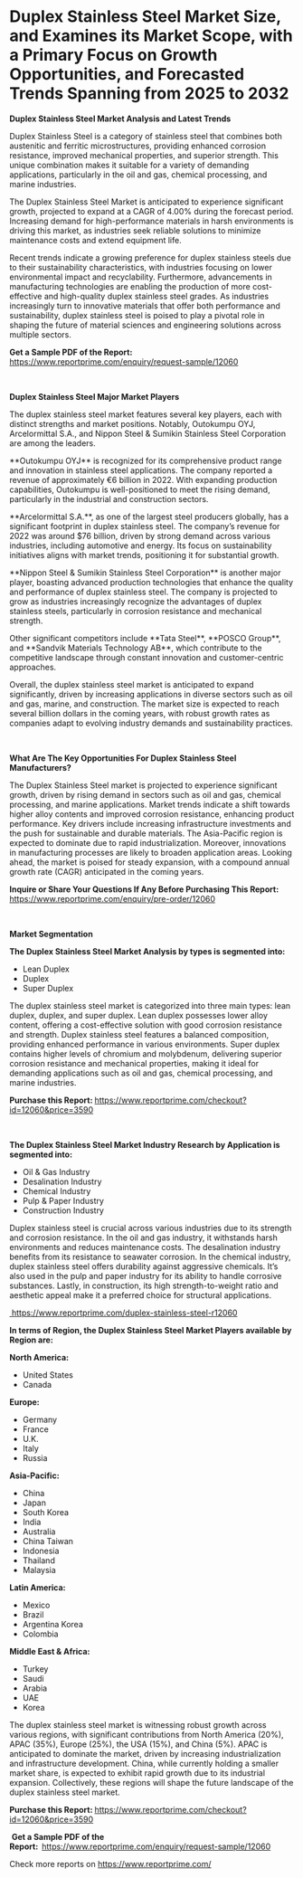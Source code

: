 <p><h1>Duplex Stainless Steel Market Size, and Examines its Market Scope, with a Primary Focus on Growth Opportunities, and Forecasted Trends Spanning from 2025 to 2032</h1></p><p><strong>Duplex Stainless Steel Market Analysis and Latest Trends</strong></p>
<p><p>Duplex Stainless Steel is a category of stainless steel that combines both austenitic and ferritic microstructures, providing enhanced corrosion resistance, improved mechanical properties, and superior strength. This unique combination makes it suitable for a variety of demanding applications, particularly in the oil and gas, chemical processing, and marine industries.</p><p>The Duplex Stainless Steel Market is anticipated to experience significant growth, projected to expand at a CAGR of 4.00% during the forecast period. Increasing demand for high-performance materials in harsh environments is driving this market, as industries seek reliable solutions to minimize maintenance costs and extend equipment life. </p><p>Recent trends indicate a growing preference for duplex stainless steels due to their sustainability characteristics, with industries focusing on lower environmental impact and recyclability. Furthermore, advancements in manufacturing technologies are enabling the production of more cost-effective and high-quality duplex stainless steel grades. As industries increasingly turn to innovative materials that offer both performance and sustainability, duplex stainless steel is poised to play a pivotal role in shaping the future of material sciences and engineering solutions across multiple sectors.</p></p>
<p><strong>Get a Sample PDF of the Report:&nbsp;</strong> <a href="https://www.reportprime.com/enquiry/request-sample/12060?utm_campaign=3327&utm_medium=2&utm_source=Github&utm_content=ia&utm_term=17032025&utm_id=duplex-stainless-steel">https://www.reportprime.com/enquiry/request-sample/12060</a></p>
<p>&nbsp;</p>
<p><strong>Duplex Stainless Steel Major Market Players</strong></p>
<p><p>The duplex stainless steel market features several key players, each with distinct strengths and market positions. Notably, Outokumpu OYJ, Arcelormittal S.A., and Nippon Steel & Sumikin Stainless Steel Corporation are among the leaders.</p><p>**Outokumpu OYJ** is recognized for its comprehensive product range and innovation in stainless steel applications. The company reported a revenue of approximately €6 billion in 2022. With expanding production capabilities, Outokumpu is well-positioned to meet the rising demand, particularly in the industrial and construction sectors.</p><p>**Arcelormittal S.A.**, as one of the largest steel producers globally, has a significant footprint in duplex stainless steel. The company’s revenue for 2022 was around $76 billion, driven by strong demand across various industries, including automotive and energy. Its focus on sustainability initiatives aligns with market trends, positioning it for substantial growth.</p><p>**Nippon Steel & Sumikin Stainless Steel Corporation** is another major player, boasting advanced production technologies that enhance the quality and performance of duplex stainless steel. The company is projected to grow as industries increasingly recognize the advantages of duplex stainless steels, particularly in corrosion resistance and mechanical strength.</p><p>Other significant competitors include **Tata Steel**, **POSCO Group**, and **Sandvik Materials Technology AB**, which contribute to the competitive landscape through constant innovation and customer-centric approaches.</p><p>Overall, the duplex stainless steel market is anticipated to expand significantly, driven by increasing applications in diverse sectors such as oil and gas, marine, and construction. The market size is expected to reach several billion dollars in the coming years, with robust growth rates as companies adapt to evolving industry demands and sustainability practices.</p></p>
<p>&nbsp;</p>
<p><strong>What Are The Key Opportunities For Duplex Stainless Steel Manufacturers?</strong></p>
<p><p>The Duplex Stainless Steel market is projected to experience significant growth, driven by rising demand in sectors such as oil and gas, chemical processing, and marine applications. Market trends indicate a shift towards higher alloy contents and improved corrosion resistance, enhancing product performance. Key drivers include increasing infrastructure investments and the push for sustainable and durable materials. The Asia-Pacific region is expected to dominate due to rapid industrialization. Moreover, innovations in manufacturing processes are likely to broaden application areas. Looking ahead, the market is poised for steady expansion, with a compound annual growth rate (CAGR) anticipated in the coming years.</p></p>
<p><strong>Inquire or Share Your Questions If Any Before Purchasing This Report:</strong> <a href="https://www.reportprime.com/enquiry/pre-order/12060?utm_campaign=3327&utm_medium=2&utm_source=Github&utm_content=ia&utm_term=17032025&utm_id=duplex-stainless-steel">https://www.reportprime.com/enquiry/pre-order/12060</a></p>
<p>&nbsp;</p>
<p><strong>Market Segmentation</strong></p>
<p><strong>The Duplex Stainless Steel Market Analysis by types is segmented into:</strong></p>
<p><ul><li>Lean Duplex</li><li>Duplex</li><li>Super Duplex</li></ul></p>
<p><p>The duplex stainless steel market is categorized into three main types: lean duplex, duplex, and super duplex. Lean duplex possesses lower alloy content, offering a cost-effective solution with good corrosion resistance and strength. Duplex stainless steel features a balanced composition, providing enhanced performance in various environments. Super duplex contains higher levels of chromium and molybdenum, delivering superior corrosion resistance and mechanical properties, making it ideal for demanding applications such as oil and gas, chemical processing, and marine industries.</p></p>
<p><strong>Purchase this Report:&nbsp;</strong><a href="https://www.reportprime.com/checkout?id=12060&price=3590&utm_campaign=3327&utm_medium=2&utm_source=Github&utm_content=ia&utm_term=17032025&utm_id=duplex-stainless-steel">https://www.reportprime.com/checkout?id=12060&price=3590</a></p>
<p>&nbsp;</p>
<p><strong>The Duplex Stainless Steel Market Industry Research by Application is segmented into:</strong></p>
<p><ul><li>Oil & Gas Industry</li><li>Desalination Industry</li><li>Chemical Industry</li><li>Pulp & Paper Industry</li><li>Construction Industry</li></ul></p>
<p><p>Duplex stainless steel is crucial across various industries due to its strength and corrosion resistance. In the oil and gas industry, it withstands harsh environments and reduces maintenance costs. The desalination industry benefits from its resistance to seawater corrosion. In the chemical industry, duplex stainless steel offers durability against aggressive chemicals. It’s also used in the pulp and paper industry for its ability to handle corrosive substances. Lastly, in construction, its high strength-to-weight ratio and aesthetic appeal make it a preferred choice for structural applications.</p></p>
<p><a href="https://www.reportprime.com/duplex-stainless-steel-r12060?utm_campaign=3327&utm_medium=2&utm_source=Github&utm_content=ia&utm_term=17032025&utm_id=duplex-stainless-steel">&nbsp;https://www.reportprime.com/duplex-stainless-steel-r12060</a></p>
<p><strong>In terms of Region, the Duplex Stainless Steel Market Players available by Region are:</strong></p>
<p>
    <p> <strong> North America: </strong>
        <ul>
            <li>United States</li>
            <li>Canada</li>
        </ul>
        </p> 
    <p> <strong> Europe: </strong>
        <ul>
            <li>Germany</li>
            <li>France</li>
            <li>U.K.</li>
            <li>Italy</li>
            <li>Russia</li>
        </ul>
        </p> 
    <p> <strong> Asia-Pacific: </strong>
        <ul>
            <li>China</li>
            <li>Japan</li>
            <li>South Korea</li>
            <li>India</li>
            <li>Australia</li>
            <li>China Taiwan</li>
            <li>Indonesia</li>
            <li>Thailand</li>
            <li>Malaysia</li>
        </ul>
        </p> 
    <p> <strong> Latin America: </strong>
        <ul>
            <li>Mexico</li>
            <li>Brazil</li>
            <li>Argentina Korea</li>
            <li>Colombia</li>
        </ul>
        </p> 
    <p> <strong> Middle East & Africa: </strong>
        <ul>
            <li>Turkey</li>
            <li>Saudi</li>
            <li>Arabia</li>
            <li>UAE</li>
            <li>Korea</li>
        </ul>
    </p>
    </p>
<p><p>The duplex stainless steel market is witnessing robust growth across various regions, with significant contributions from North America (20%), APAC (35%), Europe (25%), the USA (15%), and China (5%). APAC is anticipated to dominate the market, driven by increasing industrialization and infrastructure development. China, while currently holding a smaller market share, is expected to exhibit rapid growth due to its industrial expansion. Collectively, these regions will shape the future landscape of the duplex stainless steel market.</p></p>
<p><strong>Purchase this Report: </strong><a href="https://www.reportprime.com/checkout?id=12060&price=3590&utm_campaign=3327&utm_medium=2&utm_source=Github&utm_content=ia&utm_term=17032025&utm_id=duplex-stainless-steel">https://www.reportprime.com/checkout?id=12060&price=3590</a></p>
<p>&nbsp;<strong>Get a Sample PDF of the Report:&nbsp;&nbsp;</strong><a href="https://www.reportprime.com/enquiry/request-sample/12060?utm_campaign=3327&utm_medium=2&utm_source=Github&utm_content=ia&utm_term=17032025&utm_id=duplex-stainless-steel">https://www.reportprime.com/enquiry/request-sample/12060</a></p>
<p><strong></strong></p>
<p>Check more reports on <a href="https://www.reportprime.com/?utm_campaign=3327&utm_medium=2&utm_source=Github&utm_content=ia&utm_term=17032025&utm_id=duplex-stainless-steel">https://www.reportprime.com/</a></p>